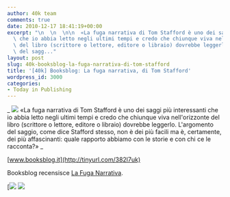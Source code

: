 ```yaml
---
author: 40k team
comments: true
date: 2010-12-17 18:41:19+00:00
excerpt: "\n  \n  \n\n  «La fuga narrativa di Tom Stafford è uno dei saggi più interessanti\
  \ che io abbia letto negli ultimi tempi e credo che chiunque viva nell'orizzonte\
  \ del libro (scrittore o lettore, editore o libraio) dovrebbe leggerlo. L'argomento\
  \ del sagg..."
layout: post
slug: 40k-booksblog-la-fuga-narrativa-di-tom-stafford
title: '[40k] Booksblog: La fuga narrativa, di Tom Stafford'
wordpress_id: 3000
categories:
- Today in Publishing
---
```



  


  _
![](http://www.40kbooks.com/wp-content/uploads/quote1.jpg)
  «La fuga narrativa di Tom Stafford è uno dei saggi più interessanti che io abbia letto negli ultimi tempi e credo che chiunque viva nell'orizzonte del libro (scrittore o lettore, editore o libraio) dovrebbe leggerlo. L'argomento del saggio, come dice Stafford stesso, non è dei più facili ma è, certamente, dei più affascinanti: quale rapporto abbiamo con le storie e con chi ce le racconta?»
_  

[www.booksblog.it](http://tinyurl.com/382l7uk)






Booksblog recensisce [La Fuga Narrativa](http://www.40kbooks.com/?page_id=133&category=7&product_id=29).





[![](http://www.bookcafe.net/filtr/t1.png)
[![](http://www.bookcafe.net/filtr/f1.png)](http://www.facebook.com/pages/40k/122586614419616)


 
    
